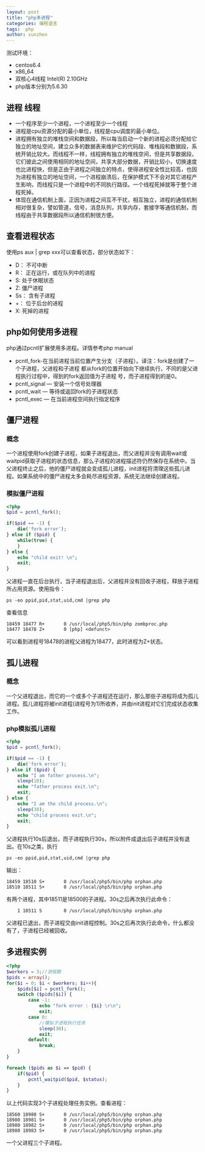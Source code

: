 ```yaml
---
layout: post
title: "php多进程"
categories: 编程语言
tags:  php  
author: sunzhen
---
```



测试环境：
- centos6.4
- x86_64
- 双核心4线程  Intel(R) 2.10GHz
- php版本分别为5.6.30

## 进程 线程

- 一个程序至少一个进程，一个进程至少一个线程
- 进程是cpu资源分配的最小单位，线程是cpu调度的最小单位。
- 进程拥有独立的堆栈空间和数据段，所以每当启动一个新的进程必须分配给它独立的地址空间，建立众多的数据表来维护它的代码段、堆栈段和数据段，系统开销比较大。而线程不一样，线程拥有独立的堆栈空间，但是共享数据段，它们彼此之间使用相同的地址空间，共享大部分数据，开销比较小，切换速度也比进程快，但是正由于进程之间独立的特点，使得进程安全性比较高，也因为进程有独立的地址空间，一个进程崩溃后，在保护模式下不会对其它进程产生影响，而线程只是一个进程中的不同执行路径。一个线程死掉就等于整个进程死掉。
- 体现在通信机制上面，正因为进程之间互不干扰，相互独立，进程的通信机制相对很复杂，譬如管道，信号，消息队列，共享内存，套接字等通信机制，而线程由于共享数据段所以通信机制很方便。

## 查看进程状态

使用ps aux | grep xxx可以查看状态，部分状态如下：

- D： 不可中断
- R： 正在运行，或在队列中的进程
- S: 处于休眠状态
- Z: 僵尸进程
- Ss： 含有子进程
- +： 位于后台的进程
- X: 死掉的进程

## php如何使用多进程

php通过pcntl扩展使用多进程。详情参考php manual

- pcntl_fork-在当前进程当前位置产生分支（子进程）。译注：fork是创建了一个子进程，父进程和子进程 都从fork的位置开始向下继续执行，不同的是父进程执行过程中，得到的fork返回值为子进程 号，而子进程得到的是0。
- pcntl_signal — 安装一个信号处理器
- pcntl_wait — 等待或返回fork的子进程状态
- pcntl_exec — 在当前进程空间执行指定程序


## 僵尸进程

### 概念

一个进程使用fork创建子进程，如果子进程退出，而父进程并没有调用wait或waitpid获取子进程的状态信息，那么子进程的进程描述符仍然保存在系统中。当父进程终止之后，他的僵尸进程就会变成孤儿进程，init进程将清理这些孤儿进程。如果系统中的僵尸进程太多会耗尽进程资源，系统无法继续创建进程。

### 模拟僵尸进程

```php
<?php
$pid = pcntl_fork();

if($pid == -1) {
    die('fork error');
} else if ($pid) {
    while(true) {
    }
} else {
    echo "child exit! \n";
    exit;
}
```
父进程一直在后台执行，当子进程退出后，父进程并没有回收子进程，释放子进程所占用资源。使用指令：
```shell
ps -eo ppid,pid,stat,uid,cmd |grep php
```
查看信息

```shell
18459 18477 R+       0 /usr/local/php5/bin/php zombproc.php
18477 18478 Z+       0 [php] <defunct>
```

可以看到进程号18478的进程父进程为18477，此时进程为Z+状态。

## 孤儿进程

### 概念

一个父进程退出，而它的一个或多个子进程还在运行，那么那些子进程将成为孤儿进程。孤儿进程将被init进程(进程号为1)所收养，并由init进程对它们完成状态收集工作。

### php模拟孤儿进程

```php
<?php
$pid = pcntl_fork();

if($pid == -1) {
    die('fork error');
} else if ($pid) {
    echo "I am father process.\n";
    sleep(10);
    echo "father process exit.\n";
    exit;
} else {
    echo "I am the child process.\n";
    sleep(30);
    echo "child process exit.\n";
    exit;
}
```

父进程执行10s后退出，而子进程执行30s，所以附件成退出后子进程并没有退出。在10s之类，执行

```shell
ps -eo ppid,pid,stat,uid,cmd |grep php
```
输出：
```shell
18459 18510 S+       0 /usr/local/php5/bin/php orphan.php
18510 18511 S+       0 /usr/local/php5/bin/php orphan.php
```
有两个进程，其中18511是18500的子进程。30s之后再次执行此命令：
```shell
    1 18511 S        0 /usr/local/php5/bin/php orphan.php
```
父进程已退出，而子进程交由init进程控制。30s之后再次执行此命令，什么都没有了，子进程已经被回收。

## 多进程实例

```php
<?php
$workers = 3;//进程数
$pids = array();
for($i = 0; $i < $workers; $i++){
    $pids[$i] = pcntl_fork();
    switch ($pids[$i]) {
        case -1:
            echo "fork error : {$i} \r\n";
            exit;
        case 0:
            //模拟子进程执行任务
            sleep(30);
            exit;
        default:
            break;
    }
}

foreach ($pids as $i => $pid) {
    if($pid) {
        pcntl_waitpid($pid, $status);
    }
}
```
以上代码实现3个子进程处理任务实例。查看进程：
```shell
18560 18980 S+       0 /usr/local/php5/bin/php orphan.php
18980 18981 S+       0 /usr/local/php5/bin/php orphan.php
18980 18982 S+       0 /usr/local/php5/bin/php orphan.php
18980 18983 S+       0 /usr/local/php5/bin/php orphan.php
```
一个父进程三个子进程。